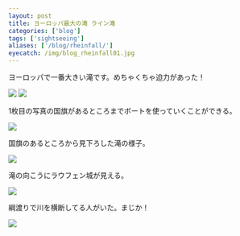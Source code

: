```yaml
---
layout: post
title: ヨーロッパ最大の滝 ライン滝
categories: ['blog']
tags: ['sightseeing']
aliases: ['/blog/rheinfall/']
eyecatch: /img/blog_rheinfall01.jpg
---
```


ヨーロッパで一番大きい滝です。めちゃくちゃ迫力があった！

<img src="/img/blog_rheinfall01.jpg" class="image-on-frame image-fade">

<img src="/img/blog_rheinfall02.jpg" class="image-on-frame image-fade">

1枚目の写真の国旗があるところまでボートを使っていくことができる。

<img src="/img/blog_rheinfall03.jpg" class="image-on-frame image-fade">

国旗のあるところから見下ろした滝の様子。

<img src="/img/blog_rheinfall04.jpg" class="image-on-frame image-fade">

滝の向こうにラウフェン城が見える。

<img src="/img/blog_rheinfall05.jpg" class="image-on-frame image-fade">

綱渡りで川を横断してる人がいた。まじか！

<img src="/img/blog_rheinfall06.jpg" class="image-on-frame image-fade">